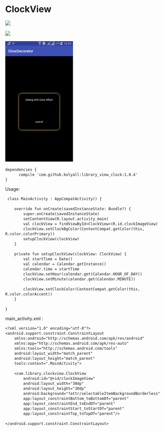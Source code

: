 # ClockView

<a href='https://bintray.com/nickunuchek/maven/clockview?source=watch' alt='Get automatic notifications about new "clockview" versions'><img src='https://www.bintray.com/docs/images/bintray_badge_color.png'></a>

<a href='https://bintray.com/nickunuchek/maven/clockview/1.0.3/link'><img src='https://api.bintray.com/packages/nickunuchek/maven/clockview/images/download.svg?version=1.0.3'></a>


<img src='https://github.com/Kolyall/GlowDecorator/blob/master/github/screenshot23.png' width="216" height="384">

```
dependencies {
      compile 'com.github.kolyall:library_view_clock:1.0.4'
}
```
Usage:
```
 class MainActivity : AppCompatActivity() {

    override fun onCreate(savedInstanceState: Bundle?) {
        super.onCreate(savedInstanceState)
        setContentView(R.layout.activity_main)
        val clockView = findViewById<ClockView>(R.id.clockImageView)
        clockView.setClockBgColor(ContextCompat.getColor(this, R.color.colorPrimary))
        setupClockView(clockView)
    }

    private fun setupClockView(clockView: ClockView) {
        val startTime = Date()
        val calendar = Calendar.getInstance()
        calendar.time = startTime
        clockView.setHour(calendar.get(Calendar.HOUR_OF_DAY))
        clockView.setMinute(calendar.get(Calendar.MINUTE))

        clockView.setClockColor(ContextCompat.getColor(this, R.color.colorAccent))
    }

}

```
main_activity.xml :
```
<?xml version="1.0" encoding="utf-8"?>
<android.support.constraint.ConstraintLayout
    xmlns:android="http://schemas.android.com/apk/res/android"
    xmlns:app="http://schemas.android.com/apk/res-auto"
    xmlns:tools="http://schemas.android.com/tools"
    android:layout_width="match_parent"
    android:layout_height="match_parent"
    tools:context=".MainActivity">

    <com.library.clockview.ClockView
        android:id="@+id/clockImageView"
        android:layout_width="30dp"
        android:layout_height="30dp"
        android:background="?attr/selectableItemBackgroundBorderless"
        app:layout_constraintBottom_toBottomOf="parent"
        app:layout_constraintEnd_toEndOf="parent"
        app:layout_constraintStart_toStartOf="parent"
        app:layout_constraintTop_toTopOf="parent"/>

</android.support.constraint.ConstraintLayout>
```
